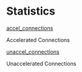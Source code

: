 # Statistics

[accel_connections](statistics/accel-connections.html)

Accelerated Connections

[unaccel_connections](statistics/unaccel-connections.html)

Unaccelerated Connections